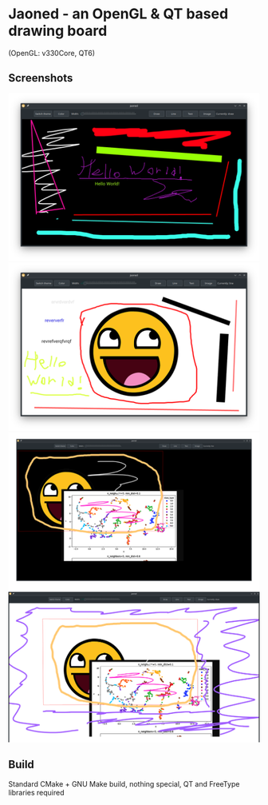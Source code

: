 
# Jaoned - an OpenGL & QT based drawing board

(OpenGL: v330Core, QT6)

## Screenshots

![](screenshots/a.png)
![](screenshots/b.png)
![](screenshots/c.png)
![](screenshots/d.png)

## Build

Standard CMake + GNU Make build, nothing special, QT and FreeType libraries required
